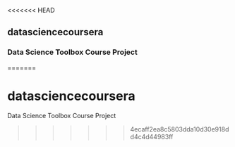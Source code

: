 <<<<<<< HEAD
## datasciencecoursera
### Data Science Toolbox Course Project
=======
# datasciencecoursera
Data Science Toolbox Course Project
>>>>>>> 4ecaff2ea8c5803dda10d30e918dd4c4d44983ff

